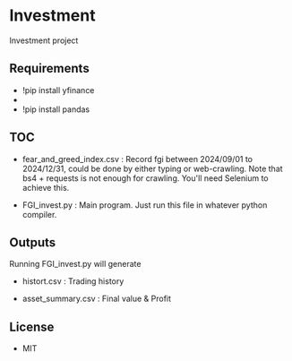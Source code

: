 # Investment
Investment project

## Requirements
- !pip install yfinance
- 
- !pip install pandas



## TOC
- fear_and_greed_index.csv : Record fgi between 2024/09/01 to 2024/12/31,
  could be done by either typing or web-crawling.
  Note that bs4 + requests is not enough for crawling. You'll need Selenium to achieve this.

- FGI_invest.py : Main program. Just run this file in whatever python compiler. 


## Outputs
Running FGI_invest.py will generate 

- histort.csv : Trading history
  
- asset_summary.csv : Final value & Profit


## License
- MIT